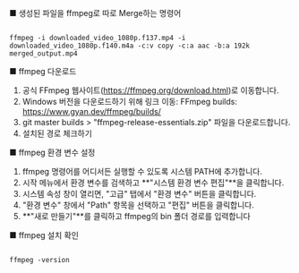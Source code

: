 ■ 생성된 파일을 ffmpeg로 따로 Merge하는 명령어
<pre><code>
ffmpeg -i downloaded_video_1080p.f137.mp4 -i downloaded_video_1080p.f140.m4a -c:v copy -c:a aac -b:a 192k merged_output.mp4
</code></pre>

■ ffmpeg 다운로드
1. 공식 FFmpeg 웹사이트(https://ffmpeg.org/download.html)로 이동합니다.
2. Windows 버전을 다운로드하기 위해 링크 이동: FFmpeg builds: https://www.gyan.dev/ffmpeg/builds/
3. git master builds > "ffmpeg-release-essentials.zip" 파일을 다운로드합니다.
4. 설치된 경로 체크하기

■ ffmpeg 환경 변수 설정
1. ffmpeg 명령어를 어디서든 실행할 수 있도록 시스템 PATH에 추가합니다.
2. 시작 메뉴에서 환경 변수를 검색하고 **"시스템 환경 변수 편집"**을 클릭합니다.
3. 시스템 속성 창이 열리면, "고급" 탭에서 "환경 변수" 버튼을 클릭합니다.
4. "환경 변수" 창에서 "Path" 항목을 선택하고 "편집" 버튼을 클릭합니다.
5. **"새로 만들기"**를 클릭하고 ffmpeg의 bin 폴더 경로를 입력합니다

■ ffmpeg 설치 확인
<pre><code>
ffmpeg -version
</code></pre>
